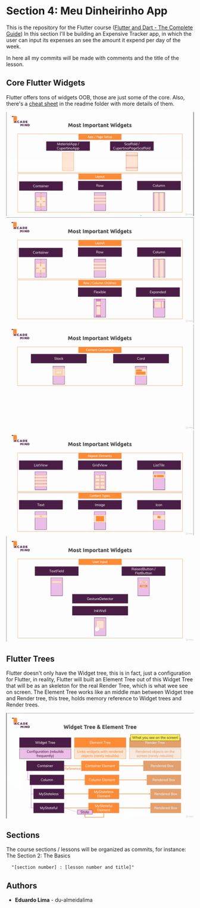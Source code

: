 # Section 4: Meu Dinheirinho App

This is the repository for the Flutter course ([Flutter and Dart - The Complete Guide](https://www.udemy.com/course/learn-flutter-dart-to-build-ios-android-apps/))
In this section I'll be building an Expensive Tracker app, in which the user can input its expenses
an see the amount it expend per day of the week.

In here all my commits will be made with comments and the title of the lesson.

## Core Flutter Widgets

Flutter offers tons of widgets OOB, those are just some of the core. Also, there's a [cheat sheet](
./readme/core-widgets-cheat-sheet.pdf)
in the readme folder with more details of them.

![Widget 1](./readme/widgets-1.png?raw=true "Widget 1")
![Widget 2](./readme/widgets-2.png?raw=true "Widget 2")
![Widget 3](./readme/widgets-3.png?raw=true "Widget 3")
![Widget 4](./readme/widgets-4.png?raw=true "Widget 4")
![Widget 5](./readme/widgets-5.png?raw=true "Widget 5")

## Flutter Trees

Flutter doesn't only have the Widget tree, this is in fact, just a configuration for Flutter, in reality, Flutter will built an
Element Tree out of this Widget Tree that will be as an skeleton for the real Render Tree, which is what wee see on screen. The Element Tree
works like an middle man between Widget tree and Render tree, this tree, holds memory reference to Widget trees and Render trees.

![Flutter Trees](./readme/flutter-trees.png?raw=true "Flutter Trees")
## Sections

The course sections / lessons will be organized as commits, for instance:
The Section 2: The Basics
```
  "[section number] : [lesson number and title]"
```

## Authors

* **Eduardo Lima** - du-almeidalima
